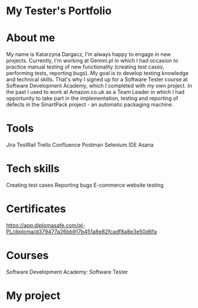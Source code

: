 # My Tester's Portfolio
# About me
My name is Katarzyna Dargacz, I'm always happy to engage in new projects. Currently, I'm working at Gemini.pl in which I had occasion to practice manual testing of new functionality (creating test cases, performing tests, reporting bugs). My goal is to develop testing knowledge and technical skills. That's why I signed up for a Software Tester course at Software Development Academy, which I completed with my own project. In the past I used to work at Amazon.co.uk as a Team Leader in which I had opportunity to take part in the implementation, testing and reporting of defects in the SmartPack project - an automatic packaging machine.
# Tools
Jira
TestRail
Trello
Confluence
Postman
Selenium IDE
Asana
# Tech skills
Creating test cases
Reporting bugs
E-commerce website testing
# Certificates
https://app.diplomasafe.com/pl-PL/diploma/d379477a26bb917b451a8e82fcadf8a8e3e50d6fa
# Courses
Software Development Academy: Software Tester
# My project

